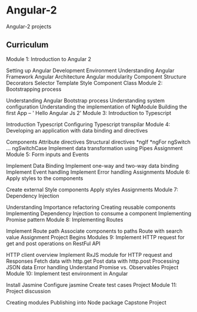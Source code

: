 # Angular-2
Angular-2 projects

Curriculum
------------------
Module 1: Introduction to Angular 2

Setting up Angular Development Environment
Understanding Angular Framework
Angular Architecture
Angular modularity
Component Structure
Decorators
Selector
Template
Style
Component Class
Module 2: Bootstrapping process

Understanding Angular Bootstrap process
Understanding system configuration
Understanding the implementation of NgModule
Building the first App – ' Hello Angular Js 2'
Module 3: Introduction to Typescript

Introduction Typescript
Configuring Typescript transpilar
Module 4: Developing an application with data binding and directives

Components
Attribute directives
Structural directives
*ngIf
*ngFor
ngSwitch ... ngSwitchCase
Implement data transformation using Pipes
Assignment
Module 5: Form inputs and Events

Implement Data Binding
Implement one-way and two-way data binding
Implement Event handling
Implement Error handling
Assignments
Module 6: Apply styles to the components

Create external Style components
Apply styles
Assignments
Module 7: Dependency Injection

Understanding Importance refactoring
Creating reusable components
Implementing Dependency Injection to consume a component
Implementing Promise pattern
Module 8: Implementing Routes

Implement Route path
Associate components to paths
Route with search value
Assignment
Project Begins
Modules 9: Implement HTTP request for get and post operations on RestFul API

HTTP client overview
Implement RxJS module for HTTP request and Responses
Fetch data with http.get
Post data with http.post
Processing JSON data
Error handling
Understand Promise vs. Observables
Project
Module 10: Implement test environment in Angular

Install Jasmine
Configure jasmine
Create test cases
Project
Module 11: Project discussion

Creating modules
Publishing into Node package
Capstone Project